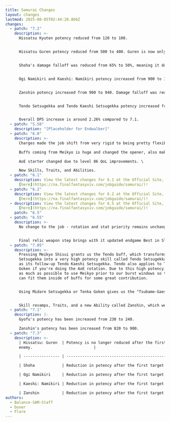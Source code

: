 ```yaml
---
title: Samurai Changes
layout: changes
lastmod: 2025-08-05T02:44:20.866Z
changes:
  - patch: "7.2"
    description: >-
      Hissatsu Kyuten potency reduced from 120 to 100.


      Hissatsu Guren potency reduced from 500 to 400. Guren is now only a gain on 3 targets.


      Shoha's damage falloff was reduced from 65% to 50%, meaning it does more damage in AOE.


      Ogi Namikiri and Kaeshi: Namikiri potency increased from 900 to 1000. Damage falloff was reduced from 75% to 50%, meaning it does more damage in AOE.


      Zanshin potency increased from 900 to 940. Damage falloff was reduced from 60% to 50%, meaning it does more damage in AOE.


      Tendo Setsugekka and Tendo Kaeshi Setsugekka potency increased from 1020 to 1100.


      Overall DPS increase is around 2.26% compared to 7.1.
  - patch: "5.58"
    description: "[Placeholder for Endwalker]"
  - patch: "6.0"
    description: >-
      Charges made the job shift from very rigid to being pretty flexible. \

      Buffs coming from Meikyo is huge and changed the opener, also making buffs nearly impossible to drop. \

      AoE starter changed due to level 86 QoL improvements. \

      New Skills, Traits, and Abilities.
  - patch: "6.1"
    description: View the latest changes for 6.1 at the Official Site, located
      [here](https://na.finalfantasyxiv.com/jobguide/samurai/)!
  - patch: "6.2"
    description: View the latest changes for 6.2 at the Official Site, located
      [here](https://na.finalfantasyxiv.com/jobguide/samurai/)!
  - description: View the latest changes for 6.5 at the Official Site, located
      [here](https://na.finalfantasyxiv.com/jobguide/samurai/)!
    patch: "6.5"
  - patch: "6.55"
    description: >-
      No change to the job - rotation and stat priority remains unchanged.


      Final relic weapon step brings with it updated endgame Best in Slot sets, Ultimate Best in Slot sets are unchanged due to item level sync.
  - patch: "7.05"
    description: >-
      Pressing Meikyo Shisui grants us the Tendo buff, which transforms Midare
      Setsugekka into a very high potency skill called Tendo Setsugekka, as well
      as its follow-up Tendo Kaeshi Setsugekka. Tendo also applies to Tenka
      Goken if you're doing the AoE rotation. Due to this high potency, we try
      as much as possible to use Meikyo prior to our burst windows so that we
      can fit them inside of buffs for some great contribution.


      Using Midare Setsugekka or Tenka Goken gives us the "Tsubame-Gaeshi Ready" buff, which lets us use Kaeshi: Setsugekka or Kaeshi: Goken at any point after the Iaijutsu, giving us a great deal of flexibility handling mechanic downtime or holding onto them for buff windows for some extra contribution.


      Skill revamps, Traits, and a new Ability called Zanshin, which we can use after pressing Ikishoten.
  - patch: "7.1"
    description: |-
      Gyofu's potency has been increased from 230 to 240.

      Zanshin's potency has been increased from 820 to 900.
  - patch: "7.3"
    description: >-
      | Hissatsu: Guren  | Potency is no longer reduced after the first
      enemy.                           |

      | ---------------- | ----------------------------------------------------------------------------- |

      | Shoha            | Reduction in potency after the first target has been changed from 50% to 40%. |

      | Ogi Namikiri     | Reduction in potency after the first target has been changed from 50% to 40%. |

      | Kaeshi: Namikiri | Reduction in potency after the first target has been changed from 50% to 40%. |

      | Zanshin          | Reduction in potency after the first target has been changed from 50% to 40%. |
authors:
  - Balance-SAM-Staff
  - boxer
  - Flare
---
```

